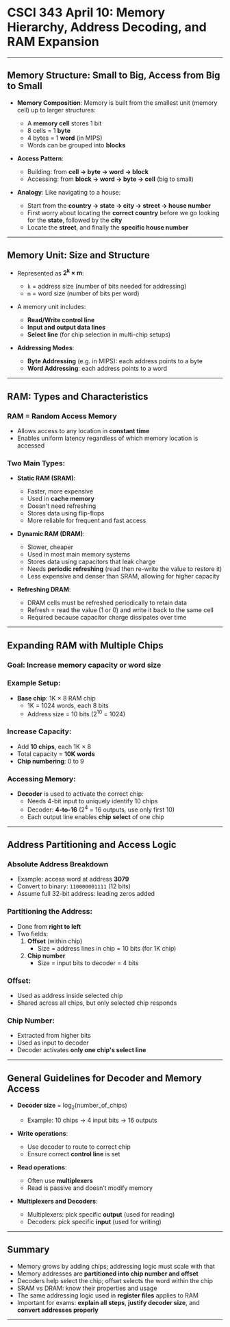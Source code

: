 # CSCI 343 April 10: Memory Hierarchy, Address Decoding, and RAM Expansion

---

## Memory Structure: Small to Big, Access from Big to Small

- **Memory Composition**: Memory is built from the smallest unit (memory cell) up to larger structures:

  - A **memory cell** stores 1 bit
  - 8 cells = 1 **byte**
  - 4 bytes = 1 **word** (in MIPS)
  - Words can be grouped into **blocks**

- **Access Pattern**:

  - Building: from **cell → byte → word → block**
  - Accessing: from **block → word → byte → cell** (big to small)

- **Analogy**: Like navigating to a house:
  - Start from the **country → state → city → street → house number**
  - First worry about locating the **correct country** before we go looking for the **state**, followed by the **city**
  - Locate the **street**, and finally the **specific house number**

---

## Memory Unit: Size and Structure

- Represented as **2<sup>k</sup> × m**:

  - `k` = address size (number of bits needed for addressing)
  - `m` = word size (number of bits per word)

- A memory unit includes:

  - **Read/Write control line**
  - **Input and output data lines**
  - **Select line** (for chip selection in multi-chip setups)

- **Addressing Modes**:
  - **Byte Addressing** (e.g. in MIPS): each address points to a byte
  - **Word Addressing**: each address points to a word

---

## RAM: Types and Characteristics

### RAM = Random Access Memory

- Allows access to any location in **constant time**
- Enables uniform latency regardless of which memory location is accessed

### Two Main Types:

- **Static RAM (SRAM)**:

  - Faster, more expensive
  - Used in **cache memory**
  - Doesn't need refreshing
  - Stores data using flip-flops
  - More reliable for frequent and fast access

- **Dynamic RAM (DRAM)**:

  - Slower, cheaper
  - Used in most main memory systems
  - Stores data using capacitors that leak charge
  - Needs **periodic refreshing** (read then re-write the value to restore it)
  - Less expensive and denser than SRAM, allowing for higher capacity

- **Refreshing DRAM**:
  - DRAM cells must be refreshed periodically to retain data
  - Refresh = read the value (1 or 0) and write it back to the same cell
  - Required because capacitor charge dissipates over time

---

## Expanding RAM with Multiple Chips

### Goal: Increase memory capacity or word size

### Example Setup:

- **Base chip**: 1K × 8 RAM chip
  - 1K = 1024 words, each 8 bits
  - Address size = 10 bits (2<sup>10</sup> = 1024)

### Increase Capacity:

- Add **10 chips**, each 1K × 8
- Total capacity = **10K words**
- **Chip numbering**: 0 to 9

### Accessing Memory:

- **Decoder** is used to activate the correct chip:
  - Needs 4-bit input to uniquely identify 10 chips
  - Decoder: **4-to-16** (2<sup>4</sup> = 16 outputs, use only first 10)
  - Each output line enables **chip select** of one chip

---

## Address Partitioning and Access Logic

### Absolute Address Breakdown

- Example: access word at address **3079**
- Convert to binary: `110000001111` (12 bits)
- Assume full 32-bit address: leading zeros added

### Partitioning the Address:

- Done from **right to left**
- Two fields:
  1. **Offset** (within chip)
     - Size = address lines in chip = 10 bits (for 1K chip)
  2. **Chip number**
     - Size = input bits to decoder = 4 bits

### Offset:

- Used as address inside selected chip
- Shared across all chips, but only selected chip responds

### Chip Number:

- Extracted from higher bits
- Used as input to decoder
- Decoder activates **only one chip's select line**

---

## General Guidelines for Decoder and Memory Access

- **Decoder size** = log<sub>2</sub>(number_of_chips)

  - Example: 10 chips → 4 input bits → 16 outputs

- **Write operations**:

  - Use decoder to route to correct chip
  - Ensure correct **control line** is set

- **Read operations**:

  - Often use **multiplexers**
  - Read is passive and doesn’t modify memory

- **Multiplexers and Decoders**:
  - Multiplexers: pick specific **output** (used for reading)
  - Decoders: pick specific **input** (used for writing)

---

## Summary

- Memory grows by adding chips; addressing logic must scale with that
- Memory addresses are **partitioned into chip number and offset**
- Decoders help select the chip; offset selects the word within the chip
- SRAM vs DRAM: know their properties and usage
- The same addressing logic used in **register files** applies to RAM
- Important for exams: **explain all steps**, **justify decoder size**, and **convert addresses properly**

---
